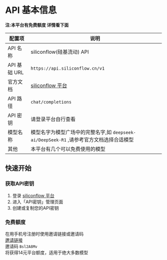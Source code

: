 # API 基本信息

**注:本平台有免费额度 详情看下面**

|配置项|说明|
|--|--|
|API 名称|siliconflow(硅基流动) API|
|API 基础 URL|`https://api.siliconflow.cn/v1`|
|官方文档|[siliconflow 平台](https://cloud.siliconflow.cn/)|
|API 路径|`chat/completions`|
|API 密钥|请登录平台自行查看|
|模型名称|模型名字为模型广场中的完整名字,如 `deepseek-ai/DeepSeek-R1` ,请参考官方文档选择合适模型|
|其他|本平台有几个可以免费使用的模型|

## 快速开始

### 获取API密钥

1. 登录 [siliconflow 平台](https://cloud.siliconflow.cn/)
2. 进入「API密钥」管理页面
3. 创建或复制您的API密钥

### 免费额度
 在用手机号注册时使用邀请链接或邀请码  
 [邀请链接](https://cloud.siliconflow.cn/i/Bsl2A8Mv)  
 邀请码 `Bsl2A8Mv`  
 将获得14元平台额度，适用于绝大多数模型